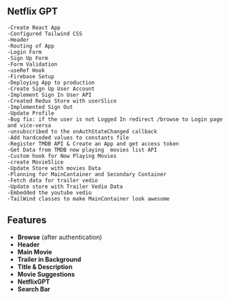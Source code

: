 ## Netflix GPT

    -Create React App
    -Configured Tailwind CSS
    -Header
    -Routing of App
    -Login Form
    -Sign Up Form
    -Form Validation 
    -useRef Hook
    -Firebase Setup
    -Deploying App to production
    -Create Sign Up User Account
    -Implement Sign In User API
    -Created Redux Store with userSlice
    -Implemented Sign Out
    -Update Profile
    -Bug fix: if the user is not Logged In redirect /browse to Login page and vice-versa
    -unsubscribed to the onAuthStateChanged callback
    -Add hardcoded values to constants file
    -Register TMDB API & Create an App and get access token
    -Get Data from TMDB now playing  movies list API
    -Custom hook for Now Playing Movies
    -create MovieSlice
    -Update Store with movies Data
    -Planning for MainContainer and Secondary Container
    -Fetch data for trailer vedio
    -Update store with Trailer Vedio Data
    -Embedded the youtube vedio
    -TailWind classes to make MainContainer look awesome

## Features

- **Browse** (after authentication)
- **Header**
- **Main Movie**
- **Trailer in Background**
- **Title & Description**
- **Movie Suggestions**
- **NetflixGPT**
- **Search Bar**

